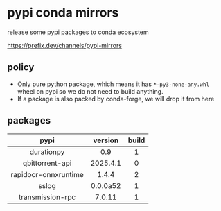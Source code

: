 # pypi conda mirrors

release some pypi packages to conda ecosystem

<https://prefix.dev/channels/pypi-mirrors>

## policy

- Only pure python package, which means it has `*-py3-none-any.whl` wheel on pypi so we do not need to build anything.
- If a package is also packed by conda-forge, we will drop it from here

## packages

|         pypi         | version  | build |
| :------------------: | :------: | :---: |
|      durationpy      |   0.9    |   1   |
|   qbittorrent-api    | 2025.4.1 |   0   |
| rapidocr-onnxruntime |  1.4.4   |   2   |
|        sslog         | 0.0.0a52 |   1   |
|   transmission-rpc   |  7.0.11  |   1   |
